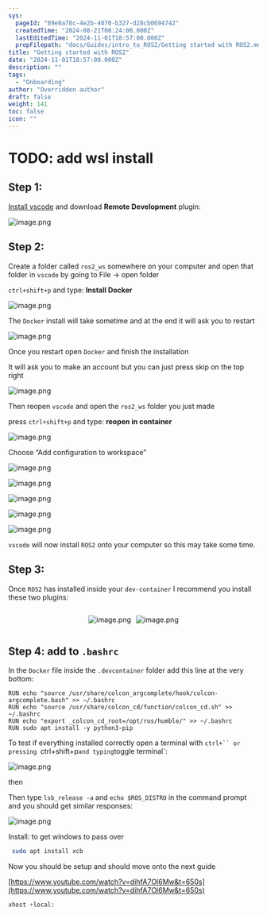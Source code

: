 ```yaml
---
sys:
  pageId: "89e0a78c-4e2b-4070-b327-d28cb0694742"
  createdTime: "2024-08-21T00:24:00.000Z"
  lastEditedTime: "2024-11-01T18:57:00.000Z"
  propFilepath: "docs/Guides/intro_to_ROS2/Getting started with ROS2.md"
title: "Getting started with ROS2"
date: "2024-11-01T18:57:00.000Z"
description: ""
tags:
  - "Onboarding"
author: "Overridden author"
draft: false
weight: 141
toc: false
icon: ""
---
```


# TODO: add wsl install

## Step 1:

[Install vscode](https://code.visualstudio.com/download) and download **Remote Development** plugin:

![image.png](https://prod-files-secure.s3.us-west-2.amazonaws.com/d518164a-d88e-44d1-a4ee-3adb3bd8bce0/efb52993-1881-4a40-b95e-6f020334f022/image.png?X-Amz-Algorithm=AWS4-HMAC-SHA256&X-Amz-Content-Sha256=UNSIGNED-PAYLOAD&X-Amz-Credential=ASIAZI2LB466Y26MDROX%2F20250402%2Fus-west-2%2Fs3%2Faws4_request&X-Amz-Date=20250402T190113Z&X-Amz-Expires=3600&X-Amz-Security-Token=IQoJb3JpZ2luX2VjEHIaCXVzLXdlc3QtMiJHMEUCIQDOeQM%2F%2FAmcF0m3y5Cyh29YOAl%2FWHG%2B6gjPwkL7LKATDgIgbZYDpglw5eHckpkY5WZfOhoBXq9ZMip8j5sOil%2FbNuQqiAQI2%2F%2F%2F%2F%2F%2F%2F%2F%2F%2F%2FARAAGgw2Mzc0MjMxODM4MDUiDCl%2BNspGCDpr8aDrIyrcA%2FWCk9Ub1tuxr13G%2FjtZ8XPOz%2BMxIitsCTjEKvGByBXwdf3FxltTpQIXyS%2FEzb8dUOr4gNfa8b1nWDC5JVzvDwfyUpwm%2Fj%2FW3g48fWOLS1JO0ZvAyt1bwr4hgCLv9hhMp6agNpd33V3%2BQxvU0NQ2MsvHP5CqTYV4I4DMSywVsTnNUdVyFxeHt0lihfU%2B%2BrligywY10opYC0MhluMLSQMbJwVevJgDIrLcsdU6pHLFcuMCz%2FkpqmxBpbnGvIumdnl4URwXjyXACGjSZnRLGfCtADiSpf7sFS1wfaP1w90ipEBnh3eu%2F5ff8LJb5y%2BgRMWTIT2sNWbV1yPKT%2FbJ4NNpk%2FI%2FyaQkd9wB5Cipaeptu6ROw3i%2FJflBvtZhXnfOZuEvPnWNe5vA1Z9FSYp9gGKdN0GlqPxYvVaGJ0H4%2BZuU1KgstBYBqzsYIpUa%2BD1Y88UjRiJFv5xGRJ%2FP96032wKItaw5TMRJe%2FRAGpVUU0zrF490Bl3QJUXI7eklOrpFwuvBBTj%2FgSwh2fZ1Akx6f%2BLycl2%2FbGsy1ldpSQvj%2FTofazmIPelYdUC%2FRnD195E44p%2BckHTomuJ7hdMXttxARfZran0RaXPHDimPBs5hFpPmoQYnBEc2NJ1chXu7EW5MIfptb8GOqUBVPHOiuamDiJnF9n0t4LwWg5HTlste1nTG04IDNAoPZsV0%2B%2B4hPlFbrUSDxMWhOxxkeRymnoaAanWq%2FTcHFdKPqGG7kEzkaZCLAEVEiUvsGAaFXf3HzVnX0tJzLoOSm34TSQVaXCn6oOyKSM8rLM2AOoUUYnC7vt%2FmkDSgS8rTrHhHAOg5GUg6YYytuQrTefgKS%2BpPtIzCVnUkvZGkYw5ce6h5aRt&X-Amz-Signature=ba6fe318b777f384139f67a96da9f72c82bcb02596e175f11f221deb9626ac26&X-Amz-SignedHeaders=host&x-id=GetObject)

## Step 2:

Create a folder called `ros2_ws` somewhere on your computer and open that folder in `vscode` by going to File → open folder 

`ctrl+shift+p` and type: **Install Docker**

![image.png](https://prod-files-secure.s3.us-west-2.amazonaws.com/d518164a-d88e-44d1-a4ee-3adb3bd8bce0/2269dc0e-1cd5-47ff-bceb-c04ad9b2eab0/image.png?X-Amz-Algorithm=AWS4-HMAC-SHA256&X-Amz-Content-Sha256=UNSIGNED-PAYLOAD&X-Amz-Credential=ASIAZI2LB466Y26MDROX%2F20250402%2Fus-west-2%2Fs3%2Faws4_request&X-Amz-Date=20250402T190113Z&X-Amz-Expires=3600&X-Amz-Security-Token=IQoJb3JpZ2luX2VjEHIaCXVzLXdlc3QtMiJHMEUCIQDOeQM%2F%2FAmcF0m3y5Cyh29YOAl%2FWHG%2B6gjPwkL7LKATDgIgbZYDpglw5eHckpkY5WZfOhoBXq9ZMip8j5sOil%2FbNuQqiAQI2%2F%2F%2F%2F%2F%2F%2F%2F%2F%2F%2FARAAGgw2Mzc0MjMxODM4MDUiDCl%2BNspGCDpr8aDrIyrcA%2FWCk9Ub1tuxr13G%2FjtZ8XPOz%2BMxIitsCTjEKvGByBXwdf3FxltTpQIXyS%2FEzb8dUOr4gNfa8b1nWDC5JVzvDwfyUpwm%2Fj%2FW3g48fWOLS1JO0ZvAyt1bwr4hgCLv9hhMp6agNpd33V3%2BQxvU0NQ2MsvHP5CqTYV4I4DMSywVsTnNUdVyFxeHt0lihfU%2B%2BrligywY10opYC0MhluMLSQMbJwVevJgDIrLcsdU6pHLFcuMCz%2FkpqmxBpbnGvIumdnl4URwXjyXACGjSZnRLGfCtADiSpf7sFS1wfaP1w90ipEBnh3eu%2F5ff8LJb5y%2BgRMWTIT2sNWbV1yPKT%2FbJ4NNpk%2FI%2FyaQkd9wB5Cipaeptu6ROw3i%2FJflBvtZhXnfOZuEvPnWNe5vA1Z9FSYp9gGKdN0GlqPxYvVaGJ0H4%2BZuU1KgstBYBqzsYIpUa%2BD1Y88UjRiJFv5xGRJ%2FP96032wKItaw5TMRJe%2FRAGpVUU0zrF490Bl3QJUXI7eklOrpFwuvBBTj%2FgSwh2fZ1Akx6f%2BLycl2%2FbGsy1ldpSQvj%2FTofazmIPelYdUC%2FRnD195E44p%2BckHTomuJ7hdMXttxARfZran0RaXPHDimPBs5hFpPmoQYnBEc2NJ1chXu7EW5MIfptb8GOqUBVPHOiuamDiJnF9n0t4LwWg5HTlste1nTG04IDNAoPZsV0%2B%2B4hPlFbrUSDxMWhOxxkeRymnoaAanWq%2FTcHFdKPqGG7kEzkaZCLAEVEiUvsGAaFXf3HzVnX0tJzLoOSm34TSQVaXCn6oOyKSM8rLM2AOoUUYnC7vt%2FmkDSgS8rTrHhHAOg5GUg6YYytuQrTefgKS%2BpPtIzCVnUkvZGkYw5ce6h5aRt&X-Amz-Signature=055cf3adcdd82d0f0094a2e6ebefd3da3191bb3bdc6fe735f459cc553766516b&X-Amz-SignedHeaders=host&x-id=GetObject)

The `Docker` install will take sometime and at the end it will ask you to restart

![image.png](https://prod-files-secure.s3.us-west-2.amazonaws.com/d518164a-d88e-44d1-a4ee-3adb3bd8bce0/ed233f78-be33-4b1f-b89c-9c346c0e961e/image.png?X-Amz-Algorithm=AWS4-HMAC-SHA256&X-Amz-Content-Sha256=UNSIGNED-PAYLOAD&X-Amz-Credential=ASIAZI2LB466Y26MDROX%2F20250402%2Fus-west-2%2Fs3%2Faws4_request&X-Amz-Date=20250402T190113Z&X-Amz-Expires=3600&X-Amz-Security-Token=IQoJb3JpZ2luX2VjEHIaCXVzLXdlc3QtMiJHMEUCIQDOeQM%2F%2FAmcF0m3y5Cyh29YOAl%2FWHG%2B6gjPwkL7LKATDgIgbZYDpglw5eHckpkY5WZfOhoBXq9ZMip8j5sOil%2FbNuQqiAQI2%2F%2F%2F%2F%2F%2F%2F%2F%2F%2F%2FARAAGgw2Mzc0MjMxODM4MDUiDCl%2BNspGCDpr8aDrIyrcA%2FWCk9Ub1tuxr13G%2FjtZ8XPOz%2BMxIitsCTjEKvGByBXwdf3FxltTpQIXyS%2FEzb8dUOr4gNfa8b1nWDC5JVzvDwfyUpwm%2Fj%2FW3g48fWOLS1JO0ZvAyt1bwr4hgCLv9hhMp6agNpd33V3%2BQxvU0NQ2MsvHP5CqTYV4I4DMSywVsTnNUdVyFxeHt0lihfU%2B%2BrligywY10opYC0MhluMLSQMbJwVevJgDIrLcsdU6pHLFcuMCz%2FkpqmxBpbnGvIumdnl4URwXjyXACGjSZnRLGfCtADiSpf7sFS1wfaP1w90ipEBnh3eu%2F5ff8LJb5y%2BgRMWTIT2sNWbV1yPKT%2FbJ4NNpk%2FI%2FyaQkd9wB5Cipaeptu6ROw3i%2FJflBvtZhXnfOZuEvPnWNe5vA1Z9FSYp9gGKdN0GlqPxYvVaGJ0H4%2BZuU1KgstBYBqzsYIpUa%2BD1Y88UjRiJFv5xGRJ%2FP96032wKItaw5TMRJe%2FRAGpVUU0zrF490Bl3QJUXI7eklOrpFwuvBBTj%2FgSwh2fZ1Akx6f%2BLycl2%2FbGsy1ldpSQvj%2FTofazmIPelYdUC%2FRnD195E44p%2BckHTomuJ7hdMXttxARfZran0RaXPHDimPBs5hFpPmoQYnBEc2NJ1chXu7EW5MIfptb8GOqUBVPHOiuamDiJnF9n0t4LwWg5HTlste1nTG04IDNAoPZsV0%2B%2B4hPlFbrUSDxMWhOxxkeRymnoaAanWq%2FTcHFdKPqGG7kEzkaZCLAEVEiUvsGAaFXf3HzVnX0tJzLoOSm34TSQVaXCn6oOyKSM8rLM2AOoUUYnC7vt%2FmkDSgS8rTrHhHAOg5GUg6YYytuQrTefgKS%2BpPtIzCVnUkvZGkYw5ce6h5aRt&X-Amz-Signature=3394d6a032b5ef537c82fda8dbd273e56550a0a9e9dc408925cac64c5398fee1&X-Amz-SignedHeaders=host&x-id=GetObject)

Once you restart open `Docker` and finish the installation

It will ask you to make an account but you can just press skip on the top right

![image.png](https://prod-files-secure.s3.us-west-2.amazonaws.com/d518164a-d88e-44d1-a4ee-3adb3bd8bce0/21010ad9-1659-4fd9-9f59-9932a09b2a3d/image.png?X-Amz-Algorithm=AWS4-HMAC-SHA256&X-Amz-Content-Sha256=UNSIGNED-PAYLOAD&X-Amz-Credential=ASIAZI2LB466Y26MDROX%2F20250402%2Fus-west-2%2Fs3%2Faws4_request&X-Amz-Date=20250402T190113Z&X-Amz-Expires=3600&X-Amz-Security-Token=IQoJb3JpZ2luX2VjEHIaCXVzLXdlc3QtMiJHMEUCIQDOeQM%2F%2FAmcF0m3y5Cyh29YOAl%2FWHG%2B6gjPwkL7LKATDgIgbZYDpglw5eHckpkY5WZfOhoBXq9ZMip8j5sOil%2FbNuQqiAQI2%2F%2F%2F%2F%2F%2F%2F%2F%2F%2F%2FARAAGgw2Mzc0MjMxODM4MDUiDCl%2BNspGCDpr8aDrIyrcA%2FWCk9Ub1tuxr13G%2FjtZ8XPOz%2BMxIitsCTjEKvGByBXwdf3FxltTpQIXyS%2FEzb8dUOr4gNfa8b1nWDC5JVzvDwfyUpwm%2Fj%2FW3g48fWOLS1JO0ZvAyt1bwr4hgCLv9hhMp6agNpd33V3%2BQxvU0NQ2MsvHP5CqTYV4I4DMSywVsTnNUdVyFxeHt0lihfU%2B%2BrligywY10opYC0MhluMLSQMbJwVevJgDIrLcsdU6pHLFcuMCz%2FkpqmxBpbnGvIumdnl4URwXjyXACGjSZnRLGfCtADiSpf7sFS1wfaP1w90ipEBnh3eu%2F5ff8LJb5y%2BgRMWTIT2sNWbV1yPKT%2FbJ4NNpk%2FI%2FyaQkd9wB5Cipaeptu6ROw3i%2FJflBvtZhXnfOZuEvPnWNe5vA1Z9FSYp9gGKdN0GlqPxYvVaGJ0H4%2BZuU1KgstBYBqzsYIpUa%2BD1Y88UjRiJFv5xGRJ%2FP96032wKItaw5TMRJe%2FRAGpVUU0zrF490Bl3QJUXI7eklOrpFwuvBBTj%2FgSwh2fZ1Akx6f%2BLycl2%2FbGsy1ldpSQvj%2FTofazmIPelYdUC%2FRnD195E44p%2BckHTomuJ7hdMXttxARfZran0RaXPHDimPBs5hFpPmoQYnBEc2NJ1chXu7EW5MIfptb8GOqUBVPHOiuamDiJnF9n0t4LwWg5HTlste1nTG04IDNAoPZsV0%2B%2B4hPlFbrUSDxMWhOxxkeRymnoaAanWq%2FTcHFdKPqGG7kEzkaZCLAEVEiUvsGAaFXf3HzVnX0tJzLoOSm34TSQVaXCn6oOyKSM8rLM2AOoUUYnC7vt%2FmkDSgS8rTrHhHAOg5GUg6YYytuQrTefgKS%2BpPtIzCVnUkvZGkYw5ce6h5aRt&X-Amz-Signature=d92d665c9d61627d948ce1962cfd8ed9f2daf59026578e134d7824b56ebb0c42&X-Amz-SignedHeaders=host&x-id=GetObject)

Then reopen `vscode` and open the `ros2_ws` folder you just made

press `ctrl+shift+p` and type: **reopen in container**

![image.png](https://prod-files-secure.s3.us-west-2.amazonaws.com/d518164a-d88e-44d1-a4ee-3adb3bd8bce0/4e93b8c2-41ad-488c-8095-c74205196118/image.png?X-Amz-Algorithm=AWS4-HMAC-SHA256&X-Amz-Content-Sha256=UNSIGNED-PAYLOAD&X-Amz-Credential=ASIAZI2LB466Y26MDROX%2F20250402%2Fus-west-2%2Fs3%2Faws4_request&X-Amz-Date=20250402T190113Z&X-Amz-Expires=3600&X-Amz-Security-Token=IQoJb3JpZ2luX2VjEHIaCXVzLXdlc3QtMiJHMEUCIQDOeQM%2F%2FAmcF0m3y5Cyh29YOAl%2FWHG%2B6gjPwkL7LKATDgIgbZYDpglw5eHckpkY5WZfOhoBXq9ZMip8j5sOil%2FbNuQqiAQI2%2F%2F%2F%2F%2F%2F%2F%2F%2F%2F%2FARAAGgw2Mzc0MjMxODM4MDUiDCl%2BNspGCDpr8aDrIyrcA%2FWCk9Ub1tuxr13G%2FjtZ8XPOz%2BMxIitsCTjEKvGByBXwdf3FxltTpQIXyS%2FEzb8dUOr4gNfa8b1nWDC5JVzvDwfyUpwm%2Fj%2FW3g48fWOLS1JO0ZvAyt1bwr4hgCLv9hhMp6agNpd33V3%2BQxvU0NQ2MsvHP5CqTYV4I4DMSywVsTnNUdVyFxeHt0lihfU%2B%2BrligywY10opYC0MhluMLSQMbJwVevJgDIrLcsdU6pHLFcuMCz%2FkpqmxBpbnGvIumdnl4URwXjyXACGjSZnRLGfCtADiSpf7sFS1wfaP1w90ipEBnh3eu%2F5ff8LJb5y%2BgRMWTIT2sNWbV1yPKT%2FbJ4NNpk%2FI%2FyaQkd9wB5Cipaeptu6ROw3i%2FJflBvtZhXnfOZuEvPnWNe5vA1Z9FSYp9gGKdN0GlqPxYvVaGJ0H4%2BZuU1KgstBYBqzsYIpUa%2BD1Y88UjRiJFv5xGRJ%2FP96032wKItaw5TMRJe%2FRAGpVUU0zrF490Bl3QJUXI7eklOrpFwuvBBTj%2FgSwh2fZ1Akx6f%2BLycl2%2FbGsy1ldpSQvj%2FTofazmIPelYdUC%2FRnD195E44p%2BckHTomuJ7hdMXttxARfZran0RaXPHDimPBs5hFpPmoQYnBEc2NJ1chXu7EW5MIfptb8GOqUBVPHOiuamDiJnF9n0t4LwWg5HTlste1nTG04IDNAoPZsV0%2B%2B4hPlFbrUSDxMWhOxxkeRymnoaAanWq%2FTcHFdKPqGG7kEzkaZCLAEVEiUvsGAaFXf3HzVnX0tJzLoOSm34TSQVaXCn6oOyKSM8rLM2AOoUUYnC7vt%2FmkDSgS8rTrHhHAOg5GUg6YYytuQrTefgKS%2BpPtIzCVnUkvZGkYw5ce6h5aRt&X-Amz-Signature=22da610d1fca37f3880f87156ada5f7c42c06f5e7a07c608c4c17edb6c662ef5&X-Amz-SignedHeaders=host&x-id=GetObject)

Choose “Add configuration to workspace”

![image.png](https://prod-files-secure.s3.us-west-2.amazonaws.com/d518164a-d88e-44d1-a4ee-3adb3bd8bce0/9560b282-5060-4989-ba37-97e7b2c22476/image.png?X-Amz-Algorithm=AWS4-HMAC-SHA256&X-Amz-Content-Sha256=UNSIGNED-PAYLOAD&X-Amz-Credential=ASIAZI2LB466Y26MDROX%2F20250402%2Fus-west-2%2Fs3%2Faws4_request&X-Amz-Date=20250402T190113Z&X-Amz-Expires=3600&X-Amz-Security-Token=IQoJb3JpZ2luX2VjEHIaCXVzLXdlc3QtMiJHMEUCIQDOeQM%2F%2FAmcF0m3y5Cyh29YOAl%2FWHG%2B6gjPwkL7LKATDgIgbZYDpglw5eHckpkY5WZfOhoBXq9ZMip8j5sOil%2FbNuQqiAQI2%2F%2F%2F%2F%2F%2F%2F%2F%2F%2F%2FARAAGgw2Mzc0MjMxODM4MDUiDCl%2BNspGCDpr8aDrIyrcA%2FWCk9Ub1tuxr13G%2FjtZ8XPOz%2BMxIitsCTjEKvGByBXwdf3FxltTpQIXyS%2FEzb8dUOr4gNfa8b1nWDC5JVzvDwfyUpwm%2Fj%2FW3g48fWOLS1JO0ZvAyt1bwr4hgCLv9hhMp6agNpd33V3%2BQxvU0NQ2MsvHP5CqTYV4I4DMSywVsTnNUdVyFxeHt0lihfU%2B%2BrligywY10opYC0MhluMLSQMbJwVevJgDIrLcsdU6pHLFcuMCz%2FkpqmxBpbnGvIumdnl4URwXjyXACGjSZnRLGfCtADiSpf7sFS1wfaP1w90ipEBnh3eu%2F5ff8LJb5y%2BgRMWTIT2sNWbV1yPKT%2FbJ4NNpk%2FI%2FyaQkd9wB5Cipaeptu6ROw3i%2FJflBvtZhXnfOZuEvPnWNe5vA1Z9FSYp9gGKdN0GlqPxYvVaGJ0H4%2BZuU1KgstBYBqzsYIpUa%2BD1Y88UjRiJFv5xGRJ%2FP96032wKItaw5TMRJe%2FRAGpVUU0zrF490Bl3QJUXI7eklOrpFwuvBBTj%2FgSwh2fZ1Akx6f%2BLycl2%2FbGsy1ldpSQvj%2FTofazmIPelYdUC%2FRnD195E44p%2BckHTomuJ7hdMXttxARfZran0RaXPHDimPBs5hFpPmoQYnBEc2NJ1chXu7EW5MIfptb8GOqUBVPHOiuamDiJnF9n0t4LwWg5HTlste1nTG04IDNAoPZsV0%2B%2B4hPlFbrUSDxMWhOxxkeRymnoaAanWq%2FTcHFdKPqGG7kEzkaZCLAEVEiUvsGAaFXf3HzVnX0tJzLoOSm34TSQVaXCn6oOyKSM8rLM2AOoUUYnC7vt%2FmkDSgS8rTrHhHAOg5GUg6YYytuQrTefgKS%2BpPtIzCVnUkvZGkYw5ce6h5aRt&X-Amz-Signature=a8c67d26352652af43aff107d184b311035a932a2e0de31e2f00b05c94478f7e&X-Amz-SignedHeaders=host&x-id=GetObject)

![image.png](https://prod-files-secure.s3.us-west-2.amazonaws.com/d518164a-d88e-44d1-a4ee-3adb3bd8bce0/2ee63f81-886b-48e8-a553-dc6e5eac99e4/image.png?X-Amz-Algorithm=AWS4-HMAC-SHA256&X-Amz-Content-Sha256=UNSIGNED-PAYLOAD&X-Amz-Credential=ASIAZI2LB466Y26MDROX%2F20250402%2Fus-west-2%2Fs3%2Faws4_request&X-Amz-Date=20250402T190113Z&X-Amz-Expires=3600&X-Amz-Security-Token=IQoJb3JpZ2luX2VjEHIaCXVzLXdlc3QtMiJHMEUCIQDOeQM%2F%2FAmcF0m3y5Cyh29YOAl%2FWHG%2B6gjPwkL7LKATDgIgbZYDpglw5eHckpkY5WZfOhoBXq9ZMip8j5sOil%2FbNuQqiAQI2%2F%2F%2F%2F%2F%2F%2F%2F%2F%2F%2FARAAGgw2Mzc0MjMxODM4MDUiDCl%2BNspGCDpr8aDrIyrcA%2FWCk9Ub1tuxr13G%2FjtZ8XPOz%2BMxIitsCTjEKvGByBXwdf3FxltTpQIXyS%2FEzb8dUOr4gNfa8b1nWDC5JVzvDwfyUpwm%2Fj%2FW3g48fWOLS1JO0ZvAyt1bwr4hgCLv9hhMp6agNpd33V3%2BQxvU0NQ2MsvHP5CqTYV4I4DMSywVsTnNUdVyFxeHt0lihfU%2B%2BrligywY10opYC0MhluMLSQMbJwVevJgDIrLcsdU6pHLFcuMCz%2FkpqmxBpbnGvIumdnl4URwXjyXACGjSZnRLGfCtADiSpf7sFS1wfaP1w90ipEBnh3eu%2F5ff8LJb5y%2BgRMWTIT2sNWbV1yPKT%2FbJ4NNpk%2FI%2FyaQkd9wB5Cipaeptu6ROw3i%2FJflBvtZhXnfOZuEvPnWNe5vA1Z9FSYp9gGKdN0GlqPxYvVaGJ0H4%2BZuU1KgstBYBqzsYIpUa%2BD1Y88UjRiJFv5xGRJ%2FP96032wKItaw5TMRJe%2FRAGpVUU0zrF490Bl3QJUXI7eklOrpFwuvBBTj%2FgSwh2fZ1Akx6f%2BLycl2%2FbGsy1ldpSQvj%2FTofazmIPelYdUC%2FRnD195E44p%2BckHTomuJ7hdMXttxARfZran0RaXPHDimPBs5hFpPmoQYnBEc2NJ1chXu7EW5MIfptb8GOqUBVPHOiuamDiJnF9n0t4LwWg5HTlste1nTG04IDNAoPZsV0%2B%2B4hPlFbrUSDxMWhOxxkeRymnoaAanWq%2FTcHFdKPqGG7kEzkaZCLAEVEiUvsGAaFXf3HzVnX0tJzLoOSm34TSQVaXCn6oOyKSM8rLM2AOoUUYnC7vt%2FmkDSgS8rTrHhHAOg5GUg6YYytuQrTefgKS%2BpPtIzCVnUkvZGkYw5ce6h5aRt&X-Amz-Signature=d356bfb8587f7bcf49e73905e4426a6b1f3252a17e6108d9d7faf3a2b3035e90&X-Amz-SignedHeaders=host&x-id=GetObject)

![image.png](https://prod-files-secure.s3.us-west-2.amazonaws.com/d518164a-d88e-44d1-a4ee-3adb3bd8bce0/ae1580b2-b048-407e-aed9-b584224a7a04/image.png?X-Amz-Algorithm=AWS4-HMAC-SHA256&X-Amz-Content-Sha256=UNSIGNED-PAYLOAD&X-Amz-Credential=ASIAZI2LB466Y26MDROX%2F20250402%2Fus-west-2%2Fs3%2Faws4_request&X-Amz-Date=20250402T190113Z&X-Amz-Expires=3600&X-Amz-Security-Token=IQoJb3JpZ2luX2VjEHIaCXVzLXdlc3QtMiJHMEUCIQDOeQM%2F%2FAmcF0m3y5Cyh29YOAl%2FWHG%2B6gjPwkL7LKATDgIgbZYDpglw5eHckpkY5WZfOhoBXq9ZMip8j5sOil%2FbNuQqiAQI2%2F%2F%2F%2F%2F%2F%2F%2F%2F%2F%2FARAAGgw2Mzc0MjMxODM4MDUiDCl%2BNspGCDpr8aDrIyrcA%2FWCk9Ub1tuxr13G%2FjtZ8XPOz%2BMxIitsCTjEKvGByBXwdf3FxltTpQIXyS%2FEzb8dUOr4gNfa8b1nWDC5JVzvDwfyUpwm%2Fj%2FW3g48fWOLS1JO0ZvAyt1bwr4hgCLv9hhMp6agNpd33V3%2BQxvU0NQ2MsvHP5CqTYV4I4DMSywVsTnNUdVyFxeHt0lihfU%2B%2BrligywY10opYC0MhluMLSQMbJwVevJgDIrLcsdU6pHLFcuMCz%2FkpqmxBpbnGvIumdnl4URwXjyXACGjSZnRLGfCtADiSpf7sFS1wfaP1w90ipEBnh3eu%2F5ff8LJb5y%2BgRMWTIT2sNWbV1yPKT%2FbJ4NNpk%2FI%2FyaQkd9wB5Cipaeptu6ROw3i%2FJflBvtZhXnfOZuEvPnWNe5vA1Z9FSYp9gGKdN0GlqPxYvVaGJ0H4%2BZuU1KgstBYBqzsYIpUa%2BD1Y88UjRiJFv5xGRJ%2FP96032wKItaw5TMRJe%2FRAGpVUU0zrF490Bl3QJUXI7eklOrpFwuvBBTj%2FgSwh2fZ1Akx6f%2BLycl2%2FbGsy1ldpSQvj%2FTofazmIPelYdUC%2FRnD195E44p%2BckHTomuJ7hdMXttxARfZran0RaXPHDimPBs5hFpPmoQYnBEc2NJ1chXu7EW5MIfptb8GOqUBVPHOiuamDiJnF9n0t4LwWg5HTlste1nTG04IDNAoPZsV0%2B%2B4hPlFbrUSDxMWhOxxkeRymnoaAanWq%2FTcHFdKPqGG7kEzkaZCLAEVEiUvsGAaFXf3HzVnX0tJzLoOSm34TSQVaXCn6oOyKSM8rLM2AOoUUYnC7vt%2FmkDSgS8rTrHhHAOg5GUg6YYytuQrTefgKS%2BpPtIzCVnUkvZGkYw5ce6h5aRt&X-Amz-Signature=5b7d403a4a3060b6fc101ed71d7b9e7f7a070cc576794c1000c64f3215a26ee8&X-Amz-SignedHeaders=host&x-id=GetObject)

![image.png](https://prod-files-secure.s3.us-west-2.amazonaws.com/d518164a-d88e-44d1-a4ee-3adb3bd8bce0/53255b28-f75e-430f-b9e3-c0ac8577e42b/image.png?X-Amz-Algorithm=AWS4-HMAC-SHA256&X-Amz-Content-Sha256=UNSIGNED-PAYLOAD&X-Amz-Credential=ASIAZI2LB466Y26MDROX%2F20250402%2Fus-west-2%2Fs3%2Faws4_request&X-Amz-Date=20250402T190113Z&X-Amz-Expires=3600&X-Amz-Security-Token=IQoJb3JpZ2luX2VjEHIaCXVzLXdlc3QtMiJHMEUCIQDOeQM%2F%2FAmcF0m3y5Cyh29YOAl%2FWHG%2B6gjPwkL7LKATDgIgbZYDpglw5eHckpkY5WZfOhoBXq9ZMip8j5sOil%2FbNuQqiAQI2%2F%2F%2F%2F%2F%2F%2F%2F%2F%2F%2FARAAGgw2Mzc0MjMxODM4MDUiDCl%2BNspGCDpr8aDrIyrcA%2FWCk9Ub1tuxr13G%2FjtZ8XPOz%2BMxIitsCTjEKvGByBXwdf3FxltTpQIXyS%2FEzb8dUOr4gNfa8b1nWDC5JVzvDwfyUpwm%2Fj%2FW3g48fWOLS1JO0ZvAyt1bwr4hgCLv9hhMp6agNpd33V3%2BQxvU0NQ2MsvHP5CqTYV4I4DMSywVsTnNUdVyFxeHt0lihfU%2B%2BrligywY10opYC0MhluMLSQMbJwVevJgDIrLcsdU6pHLFcuMCz%2FkpqmxBpbnGvIumdnl4URwXjyXACGjSZnRLGfCtADiSpf7sFS1wfaP1w90ipEBnh3eu%2F5ff8LJb5y%2BgRMWTIT2sNWbV1yPKT%2FbJ4NNpk%2FI%2FyaQkd9wB5Cipaeptu6ROw3i%2FJflBvtZhXnfOZuEvPnWNe5vA1Z9FSYp9gGKdN0GlqPxYvVaGJ0H4%2BZuU1KgstBYBqzsYIpUa%2BD1Y88UjRiJFv5xGRJ%2FP96032wKItaw5TMRJe%2FRAGpVUU0zrF490Bl3QJUXI7eklOrpFwuvBBTj%2FgSwh2fZ1Akx6f%2BLycl2%2FbGsy1ldpSQvj%2FTofazmIPelYdUC%2FRnD195E44p%2BckHTomuJ7hdMXttxARfZran0RaXPHDimPBs5hFpPmoQYnBEc2NJ1chXu7EW5MIfptb8GOqUBVPHOiuamDiJnF9n0t4LwWg5HTlste1nTG04IDNAoPZsV0%2B%2B4hPlFbrUSDxMWhOxxkeRymnoaAanWq%2FTcHFdKPqGG7kEzkaZCLAEVEiUvsGAaFXf3HzVnX0tJzLoOSm34TSQVaXCn6oOyKSM8rLM2AOoUUYnC7vt%2FmkDSgS8rTrHhHAOg5GUg6YYytuQrTefgKS%2BpPtIzCVnUkvZGkYw5ce6h5aRt&X-Amz-Signature=af986f9c53d49192011a2c88350e3ae18866b01319c3f72395960590a2ed5998&X-Amz-SignedHeaders=host&x-id=GetObject)

![image.png](https://prod-files-secure.s3.us-west-2.amazonaws.com/d518164a-d88e-44d1-a4ee-3adb3bd8bce0/7c562767-5af9-4ffb-97d1-327bcdf4ee00/image.png?X-Amz-Algorithm=AWS4-HMAC-SHA256&X-Amz-Content-Sha256=UNSIGNED-PAYLOAD&X-Amz-Credential=ASIAZI2LB466Y26MDROX%2F20250402%2Fus-west-2%2Fs3%2Faws4_request&X-Amz-Date=20250402T190112Z&X-Amz-Expires=3600&X-Amz-Security-Token=IQoJb3JpZ2luX2VjEHIaCXVzLXdlc3QtMiJHMEUCIQDOeQM%2F%2FAmcF0m3y5Cyh29YOAl%2FWHG%2B6gjPwkL7LKATDgIgbZYDpglw5eHckpkY5WZfOhoBXq9ZMip8j5sOil%2FbNuQqiAQI2%2F%2F%2F%2F%2F%2F%2F%2F%2F%2F%2FARAAGgw2Mzc0MjMxODM4MDUiDCl%2BNspGCDpr8aDrIyrcA%2FWCk9Ub1tuxr13G%2FjtZ8XPOz%2BMxIitsCTjEKvGByBXwdf3FxltTpQIXyS%2FEzb8dUOr4gNfa8b1nWDC5JVzvDwfyUpwm%2Fj%2FW3g48fWOLS1JO0ZvAyt1bwr4hgCLv9hhMp6agNpd33V3%2BQxvU0NQ2MsvHP5CqTYV4I4DMSywVsTnNUdVyFxeHt0lihfU%2B%2BrligywY10opYC0MhluMLSQMbJwVevJgDIrLcsdU6pHLFcuMCz%2FkpqmxBpbnGvIumdnl4URwXjyXACGjSZnRLGfCtADiSpf7sFS1wfaP1w90ipEBnh3eu%2F5ff8LJb5y%2BgRMWTIT2sNWbV1yPKT%2FbJ4NNpk%2FI%2FyaQkd9wB5Cipaeptu6ROw3i%2FJflBvtZhXnfOZuEvPnWNe5vA1Z9FSYp9gGKdN0GlqPxYvVaGJ0H4%2BZuU1KgstBYBqzsYIpUa%2BD1Y88UjRiJFv5xGRJ%2FP96032wKItaw5TMRJe%2FRAGpVUU0zrF490Bl3QJUXI7eklOrpFwuvBBTj%2FgSwh2fZ1Akx6f%2BLycl2%2FbGsy1ldpSQvj%2FTofazmIPelYdUC%2FRnD195E44p%2BckHTomuJ7hdMXttxARfZran0RaXPHDimPBs5hFpPmoQYnBEc2NJ1chXu7EW5MIfptb8GOqUBVPHOiuamDiJnF9n0t4LwWg5HTlste1nTG04IDNAoPZsV0%2B%2B4hPlFbrUSDxMWhOxxkeRymnoaAanWq%2FTcHFdKPqGG7kEzkaZCLAEVEiUvsGAaFXf3HzVnX0tJzLoOSm34TSQVaXCn6oOyKSM8rLM2AOoUUYnC7vt%2FmkDSgS8rTrHhHAOg5GUg6YYytuQrTefgKS%2BpPtIzCVnUkvZGkYw5ce6h5aRt&X-Amz-Signature=2ace3762bd5f454b9834fbc99942d79d200490f579b7fe22d0ca56ca4654579b&X-Amz-SignedHeaders=host&x-id=GetObject)

`vscode` will now install `ROS2` onto your computer so this may take some time.

## Step 3:

Once `ROS2` has installed inside your `dev-container` I recommend you install these two plugins:

<div style="display: flex;flex-direction: row; column-gap:10px; max-width: 630px;justify-content: center;">
<div>

![image.png](https://prod-files-secure.s3.us-west-2.amazonaws.com/d518164a-d88e-44d1-a4ee-3adb3bd8bce0/3fc3d550-5a54-4ba1-ba6b-faa01cdb7369/image.png?X-Amz-Algorithm=AWS4-HMAC-SHA256&X-Amz-Content-Sha256=UNSIGNED-PAYLOAD&X-Amz-Credential=ASIAZI2LB466UQN7E3YT%2F20250402%2Fus-west-2%2Fs3%2Faws4_request&X-Amz-Date=20250402T190119Z&X-Amz-Expires=3600&X-Amz-Security-Token=IQoJb3JpZ2luX2VjEHIaCXVzLXdlc3QtMiJHMEUCIQCFRWA3DRnXZF%2BoXLKatt2V9hZzGdSkdqrSLNy1gu5jGwIgXvq%2F4idHUn3jsk2XVPguMhn8GlXGh1KPxluGVSnj4O8qiAQI2%2F%2F%2F%2F%2F%2F%2F%2F%2F%2F%2FARAAGgw2Mzc0MjMxODM4MDUiDAYXCduIUBDuVRpyZCrcA5R9TOAoyGSNt3SoUhOUXkD6yl9E8iGZSH89kbqpjuoRXmGJ32viz8J87gEoTeRp8H%2BnQB0WZsAEl0LwmulI9XPAN497xb3ghS5KTa9TBpXqUzZy2AmjxYwulrWE8QL4Vt6fIxgrjVpkhCTYzBOl3mk1G%2B7nqNTOXHSfkxPwzuaSvlNGCx53iob%2BnBXpqymnhJiEZ32LlVtw0IqRkC3Iq53IoiQfGfGfBRDFafaG9GQWDYxZOAnZruBZdWdaEc0REnAyzEgECthdDvSLKr7xxfWEicGy4mBZUYuifDuhMfZ9Ep7jQNBg2%2BgNjtxe5g8%2BkuacjvM7h2kptZ6b6GSOEB%2BsQNeEfeEHUlb4npHanS8ms%2B3E2aWlfsjmfHk0fTI%2F6dnceBbbAY2WQEkNKG7bhBSAoYPVg7Ild%2F9SibAXYnbdnj%2BA9UeYRcNU4QrIxPsRb1nGE2BjthmgCqQwbxRpx4NmdMPibgVILzkFLF8I0PKTxCkJXT%2FC0KUyifWTB%2BKjn0NilyeyM5vgwidz6RaRNUfzqWQjPkQqyoTnOJm%2FKAwkvDCi%2FZxxb70DqPoTFbvv209GTySeTWtJeNFZUiOd1C%2Bk6Y0jas4q26r2Z5GxOC8orers3%2FZdfnYyS2afMO7ptb8GOqUBeF7kLmtT1N21TCkM%2F76U8UY3URjM%2BkPQsP6ACmr29QMdfTstQfewpIAyXh0B0KWKUnOOrptyrYPVHJLbPvYw%2Fgnw%2F%2BnzBIzIQumkPjYTVHjRQ7jzVHJC2cR3ey5yxu4uUFBwp2ZqTndDuSV4pdqFewsZSIuO9bd9k8MSQF16V0mtz1yy%2BHnsLQ6yJajK5AiyFsaL74C8LWLqFvO6yXjg8A7X5k%2B9&X-Amz-Signature=3935799ff2852687c0fa56b21e8832eaefe0ca6cdb34df7f261ffc3f67a78706&X-Amz-SignedHeaders=host&x-id=GetObject)

</div>
<div>

![image.png](https://prod-files-secure.s3.us-west-2.amazonaws.com/d518164a-d88e-44d1-a4ee-3adb3bd8bce0/d994cc66-13c2-4093-a5a3-f84cf4601a82/image.png?X-Amz-Algorithm=AWS4-HMAC-SHA256&X-Amz-Content-Sha256=UNSIGNED-PAYLOAD&X-Amz-Credential=ASIAZI2LB4665IJ3J2BS%2F20250402%2Fus-west-2%2Fs3%2Faws4_request&X-Amz-Date=20250402T190120Z&X-Amz-Expires=3600&X-Amz-Security-Token=IQoJb3JpZ2luX2VjEHIaCXVzLXdlc3QtMiJHMEUCIGZxb1ntDgjJV58iXVegWbbiEUsN3hz8LpRoIrDbjE%2FAAiEA4DUg4NBT130dGMco0DPR873kBjs1q4RXP0aImO1dIDQqiAQI2%2F%2F%2F%2F%2F%2F%2F%2F%2F%2F%2FARAAGgw2Mzc0MjMxODM4MDUiDM7dwO5rMpHlB8E0FircAwp4WsvqsB6OvV7ZfnaCdz7RR2kEf8QcS4EOuCkHgOYP2k7GbxhZsZ4fQe%2Bs65jE9vEinQoyhqph%2FpzLUSgtvCWkmK%2BdwLHyWWeQjL6%2F%2FEaSpQXiwfdzJ2aWvV%2FTHdVJVW1p745IGV9ekNukmvAfiORo3ssAohWVOX3Hwge%2BRfDlLYE1axsRN82OZXeuwvlzXcrL%2Fi8usN6vvAjAQZeOtXOySchmRBzYYaFtoGK6SnqHDnN9hvTiS7txJyixhIb%2B7v0ZcOfVdiBuIrmr5fb4%2BwW7ubb9KHnwkNHQpRJTioQ7sgmzENpC0bXsbmbtkJttACj%2BZIOcGM2nTPI5NCtBNp3ATGXPj%2BLfJJzDOB3lsr8T0vXhkA%2BgJx0qweyFl2GNuUt2IOjWlAwNo6S0JXFrY5uurUcYesJg7D1ClpjPG2EhEjPLNOXld57qyx9vvrsRvQxeoayGpY5x87dOVYv3%2Fa0dx1B%2FM8CndNeKE8VGlsiQ%2FhxAMBZT4fudqIWTTcOcU7wFXcCAGd6Hry5%2F%2BVI3r0nCf6LdTqfw%2BD8bhOnnzClhvW6g5srTaJGCnps22F%2BT3ZwSK%2Bci4D0meaxIyN%2F56CzhR8U73doTH34xAUsBddr%2B2XCG6M%2Bx6pXhfcJiMOXptb8GOqUBWBhRIeIDUrbGCX2yF%2FhIX2mkNmLXwktJXswTffJAOPxabVHJqSxNb6ahs9%2BRO67b3qAlxfGH7LlX0Vu%2FN7PbQ1WgHszoF5XS%2BuDwxHRa0ZWTUxlKVaTv%2Bw7atcIHu2z6MMy0NL2tZAubeHjpMoiEtxT0taLp7eLuJ9q4b59XzqlbKc3bDq8DVpeXThpMC4aywxPMRaKxKQkVZGK1ZRILzvmXi4yT&X-Amz-Signature=01af8a074030cbe2b0d5624c4126afa53b302a15015be7a0086997b799313ec7&X-Amz-SignedHeaders=host&x-id=GetObject)

</div>
</div>

## Step 4: add to `.bashrc`

In the `Docker` file inside the `.devcontainer` folder add this line at the very bottom: 

```docker
RUN echo "source /usr/share/colcon_argcomplete/hook/colcon-argcomplete.bash" >> ~/.bashrc
RUN echo "source /usr/share/colcon_cd/function/colcon_cd.sh" >> ~/.bashrc
RUN echo "export _colcon_cd_root=/opt/ros/humble/" >> ~/.bashrc
RUN sudo apt install -y python3-pip 
```

To test if everything installed correctly open a terminal with `ctrl+`` or pressing `ctrl+shift+p` and typing `toggle terminal`:

![image.png](https://prod-files-secure.s3.us-west-2.amazonaws.com/d518164a-d88e-44d1-a4ee-3adb3bd8bce0/6a4943d8-b04e-4c02-9a58-775f3384d1a5/image.png?X-Amz-Algorithm=AWS4-HMAC-SHA256&X-Amz-Content-Sha256=UNSIGNED-PAYLOAD&X-Amz-Credential=ASIAZI2LB466Y26MDROX%2F20250402%2Fus-west-2%2Fs3%2Faws4_request&X-Amz-Date=20250402T190113Z&X-Amz-Expires=3600&X-Amz-Security-Token=IQoJb3JpZ2luX2VjEHIaCXVzLXdlc3QtMiJHMEUCIQDOeQM%2F%2FAmcF0m3y5Cyh29YOAl%2FWHG%2B6gjPwkL7LKATDgIgbZYDpglw5eHckpkY5WZfOhoBXq9ZMip8j5sOil%2FbNuQqiAQI2%2F%2F%2F%2F%2F%2F%2F%2F%2F%2F%2FARAAGgw2Mzc0MjMxODM4MDUiDCl%2BNspGCDpr8aDrIyrcA%2FWCk9Ub1tuxr13G%2FjtZ8XPOz%2BMxIitsCTjEKvGByBXwdf3FxltTpQIXyS%2FEzb8dUOr4gNfa8b1nWDC5JVzvDwfyUpwm%2Fj%2FW3g48fWOLS1JO0ZvAyt1bwr4hgCLv9hhMp6agNpd33V3%2BQxvU0NQ2MsvHP5CqTYV4I4DMSywVsTnNUdVyFxeHt0lihfU%2B%2BrligywY10opYC0MhluMLSQMbJwVevJgDIrLcsdU6pHLFcuMCz%2FkpqmxBpbnGvIumdnl4URwXjyXACGjSZnRLGfCtADiSpf7sFS1wfaP1w90ipEBnh3eu%2F5ff8LJb5y%2BgRMWTIT2sNWbV1yPKT%2FbJ4NNpk%2FI%2FyaQkd9wB5Cipaeptu6ROw3i%2FJflBvtZhXnfOZuEvPnWNe5vA1Z9FSYp9gGKdN0GlqPxYvVaGJ0H4%2BZuU1KgstBYBqzsYIpUa%2BD1Y88UjRiJFv5xGRJ%2FP96032wKItaw5TMRJe%2FRAGpVUU0zrF490Bl3QJUXI7eklOrpFwuvBBTj%2FgSwh2fZ1Akx6f%2BLycl2%2FbGsy1ldpSQvj%2FTofazmIPelYdUC%2FRnD195E44p%2BckHTomuJ7hdMXttxARfZran0RaXPHDimPBs5hFpPmoQYnBEc2NJ1chXu7EW5MIfptb8GOqUBVPHOiuamDiJnF9n0t4LwWg5HTlste1nTG04IDNAoPZsV0%2B%2B4hPlFbrUSDxMWhOxxkeRymnoaAanWq%2FTcHFdKPqGG7kEzkaZCLAEVEiUvsGAaFXf3HzVnX0tJzLoOSm34TSQVaXCn6oOyKSM8rLM2AOoUUYnC7vt%2FmkDSgS8rTrHhHAOg5GUg6YYytuQrTefgKS%2BpPtIzCVnUkvZGkYw5ce6h5aRt&X-Amz-Signature=059200c4e6588904f0bc6b0cda0205be1525ded1b9ffb1a459d2e837c24f81a1&X-Amz-SignedHeaders=host&x-id=GetObject)

then 

Then type `lsb_release -a` and `echo $ROS_DISTRO` in the command prompt and you should get similar responses:

![image.png](https://prod-files-secure.s3.us-west-2.amazonaws.com/d518164a-d88e-44d1-a4ee-3adb3bd8bce0/3e635dec-a805-4e85-8b9e-d000e5b71a4e/image.png?X-Amz-Algorithm=AWS4-HMAC-SHA256&X-Amz-Content-Sha256=UNSIGNED-PAYLOAD&X-Amz-Credential=ASIAZI2LB466Y26MDROX%2F20250402%2Fus-west-2%2Fs3%2Faws4_request&X-Amz-Date=20250402T190113Z&X-Amz-Expires=3600&X-Amz-Security-Token=IQoJb3JpZ2luX2VjEHIaCXVzLXdlc3QtMiJHMEUCIQDOeQM%2F%2FAmcF0m3y5Cyh29YOAl%2FWHG%2B6gjPwkL7LKATDgIgbZYDpglw5eHckpkY5WZfOhoBXq9ZMip8j5sOil%2FbNuQqiAQI2%2F%2F%2F%2F%2F%2F%2F%2F%2F%2F%2FARAAGgw2Mzc0MjMxODM4MDUiDCl%2BNspGCDpr8aDrIyrcA%2FWCk9Ub1tuxr13G%2FjtZ8XPOz%2BMxIitsCTjEKvGByBXwdf3FxltTpQIXyS%2FEzb8dUOr4gNfa8b1nWDC5JVzvDwfyUpwm%2Fj%2FW3g48fWOLS1JO0ZvAyt1bwr4hgCLv9hhMp6agNpd33V3%2BQxvU0NQ2MsvHP5CqTYV4I4DMSywVsTnNUdVyFxeHt0lihfU%2B%2BrligywY10opYC0MhluMLSQMbJwVevJgDIrLcsdU6pHLFcuMCz%2FkpqmxBpbnGvIumdnl4URwXjyXACGjSZnRLGfCtADiSpf7sFS1wfaP1w90ipEBnh3eu%2F5ff8LJb5y%2BgRMWTIT2sNWbV1yPKT%2FbJ4NNpk%2FI%2FyaQkd9wB5Cipaeptu6ROw3i%2FJflBvtZhXnfOZuEvPnWNe5vA1Z9FSYp9gGKdN0GlqPxYvVaGJ0H4%2BZuU1KgstBYBqzsYIpUa%2BD1Y88UjRiJFv5xGRJ%2FP96032wKItaw5TMRJe%2FRAGpVUU0zrF490Bl3QJUXI7eklOrpFwuvBBTj%2FgSwh2fZ1Akx6f%2BLycl2%2FbGsy1ldpSQvj%2FTofazmIPelYdUC%2FRnD195E44p%2BckHTomuJ7hdMXttxARfZran0RaXPHDimPBs5hFpPmoQYnBEc2NJ1chXu7EW5MIfptb8GOqUBVPHOiuamDiJnF9n0t4LwWg5HTlste1nTG04IDNAoPZsV0%2B%2B4hPlFbrUSDxMWhOxxkeRymnoaAanWq%2FTcHFdKPqGG7kEzkaZCLAEVEiUvsGAaFXf3HzVnX0tJzLoOSm34TSQVaXCn6oOyKSM8rLM2AOoUUYnC7vt%2FmkDSgS8rTrHhHAOg5GUg6YYytuQrTefgKS%2BpPtIzCVnUkvZGkYw5ce6h5aRt&X-Amz-Signature=dd2e5c5b251b466f2e03ee2f9679f0593076c494a04743dd0386ff019152990d&X-Amz-SignedHeaders=host&x-id=GetObject)

Install:  to get windows to pass over

```bash
 sudo apt install xcb
```

Now you should be setup and should move onto the next guide 

[https://www.youtube.com/watch?v=dihfA7Ol6Mw&t=650s](https://www.youtube.com/watch?v=dihfA7Ol6Mw&t=650s)

```python
xhost +local:
```
